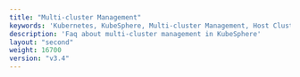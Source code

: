 ```yaml
---
title: "Multi-cluster Management"
keywords: 'Kubernetes, KubeSphere, Multi-cluster Management, Host Cluster, Member Cluster'
description: 'Faq about multi-cluster management in KubeSphere'
layout: "second"
weight: 16700
version: "v3.4"
---
```

